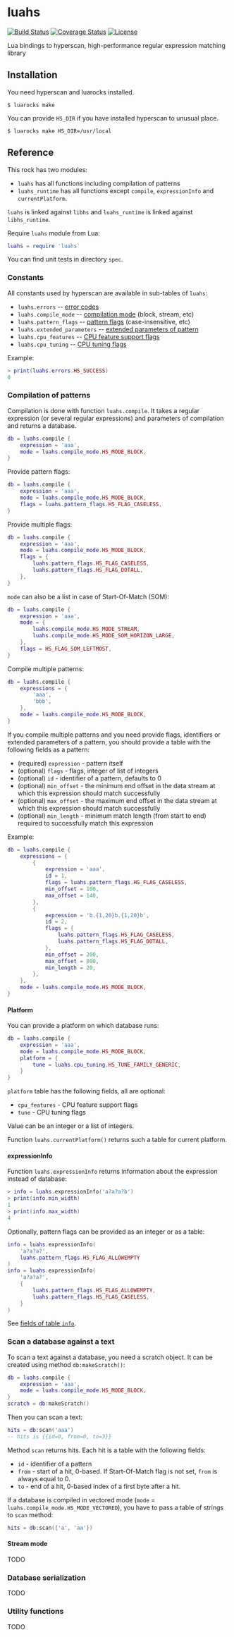 # luahs

[![Build Status][build-status]][travis]
[![Coverage Status][coveralls-badge]][coveralls-page]
[![License][license]](LICENSE)

Lua bindings to hyperscan, high-performance regular expression matching library

[travis]: https://travis-ci.org/starius/luahs
[build-status]: https://travis-ci.org/starius/luahs.png?branch=master
[coveralls-page]: https://coveralls.io/r/starius/luahs
[coveralls-badge]: https://coveralls.io/repos/starius/luahs/badge.png
[license]: https://img.shields.io/badge/License-BSD3-brightgreen.png

## Installation

You need hyperscan and luarocks installed.

```
$ luarocks make
```

You can provide `HS_DIR` if you have installed hyperscan
to unusual place.

```
$ luarocks make HS_DIR=/usr/local
```

## Reference

This rock has two modules:

  * `luahs` has all functions including compilation of patterns
  * `luahs_runtime` has all functions except
    `compile`, `expressionInfo` and `currentPlatform`.

`luahs` is linked against `libhs` and
`luahs_runtime` is linked against `libhs_runtime`.

Require `luahs` module from Lua:

```lua
luahs = require 'luahs`
```

You can find unit tests in directory `spec`.

### Constants

All constants used by hyperscan are available in sub-tables of `luahs`:

  * `luahs.errors` -- [error codes][errors]
  * `luahs.compile_mode` -- [compilation mode][compile_mode] (block, stream, etc)
  * `luahs.pattern_flags` -- [pattern flags][pattern_flags] (case-insensitive, etc)
  * `luahs.extended_parameters` -- [extended parameters of pattern][extended_parameters]
  * `luahs.cpu_features` -- [CPU feature support flags][cpu_features]
  * `luahs.cpu_tuning` -- [CPU tuning flags][cpu_tuning]

[errors]: http://01org.github.io/hyperscan/dev-reference/api_constants.html#error-codes
[compile_mode]: http://01org.github.io/hyperscan/dev-reference/api_constants.html#compile-mode-flags
[pattern_flags]: http://01org.github.io/hyperscan/dev-reference/api_constants.html#pattern-flags
[extended_parameters]: http://01org.github.io/hyperscan/dev-reference/api_constants.html#hs-expr-ext-flags
[cpu_features]: http://01org.github.io/hyperscan/dev-reference/api_constants.html#cpu-feature-support-flags
[cpu_tuning]: http://01org.github.io/hyperscan/dev-reference/api_constants.html#cpu-tuning-flags

Example:

```lua
> print(luahs.errors.HS_SUCCESS)
0
```

### Compilation of patterns

Compilation is done with function `luahs.compile`.
It takes a regular expression (or several regular expressions)
and parameters of compilation and returns a database.

```lua
db = luahs.compile {
    expression = 'aaa',
    mode = luahs.compile_mode.HS_MODE_BLOCK,
}
```

Provide pattern flags:

```lua
db = luahs.compile {
    expression = 'aaa',
    mode = luahs.compile_mode.HS_MODE_BLOCK,
    flags = luahs.pattern_flags.HS_FLAG_CASELESS,
}
```

Provide multiple flags:

```lua
db = luahs.compile {
    expression = 'aaa',
    mode = luahs.compile_mode.HS_MODE_BLOCK,
    flags = {
        luahs.pattern_flags.HS_FLAG_CASELESS,
        luahs.pattern_flags.HS_FLAG_DOTALL,
    },
}
```

`mode` can also be a list in case of Start-Of-Match (SOM):

```lua
db = luahs.compile {
    expression = 'aaa',
    mode = {
        luahs.compile_mode.HS_MODE_STREAM,
        luahs.compile_mode.HS_MODE_SOM_HORIZON_LARGE,
    },
    flags = HS_FLAG_SOM_LEFTMOST,
}
```

Compile multiple patterns:

```lua
db = luahs.compile {
    expressions = {
        'aaa',
        'bbb',
    },
    mode = luahs.compile_mode.HS_MODE_BLOCK,
}
```

If you compile multiple patterns and you need provide
flags, identifiers or extended parameters of a pattern,
you should provide a table with the following fields
as a pattern:

  * (required) `expression` - pattern itself
  * (optional) `flags` - flags, integer of list of integers
  * (optional) `id` - identifier of a pattern, defaults to 0
  * (optional) `min_offset` - the minimum end offset in the data stream at
    which this expression should match successfully
  * (optional) `max_offset` - the maximum end offset in the data stream at
    which this expression should match successfully
  * (optional) `min_length` - minimum match length (from start to end)
    required to successfully match this expression

Example:

```lua
db = luahs.compile {
    expressions = {
        {
            expression = 'aaa',
            id = 1,
            flags = luahs.pattern_flags.HS_FLAG_CASELESS,
            min_offset = 100,
            max_offset = 140,
        },
        {
            expression = 'b.{1,20}b.{1,20}b',
            id = 2,
            flags = {
                luahs.pattern_flags.HS_FLAG_CASELESS,
                luahs.pattern_flags.HS_FLAG_DOTALL,
            },
            min_offset = 200,
            max_offset = 800,
            min_length = 20,
        },
    },
    mode = luahs.compile_mode.HS_MODE_BLOCK,
}
```

#### Platform

You can provide a platform on which database runs:

```lua
db = luahs.compile {
    expression = 'aaa',
    mode = luahs.compile_mode.HS_MODE_BLOCK,
    platform = {
        tune = luahs.cpu_tuning.HS_TUNE_FAMILY_GENERIC,
    }
}
```

`platform` table has the following fields, all are optional:

  * `cpu_features` - CPU feature support flags
  * `tune` - CPU tuning flags

Value can be an integer or a list of integers.

Function `luahs.currentPlatform()` returns such a table for
current platform.

#### expressionInfo

Function `luahs.expressionInfo` returns information about
the expression instead of database:

```lua
> info = luahs.expressionInfo('a?a?a?b')
> print(info.min_width)
1
> print(info.max_width)
4
```

Optionally, pattern flags can be provided as an integer or as a table:

```lua
info = luahs.expressionInfo(
    'a?a?a?',
    luahs.pattern_flags.HS_FLAG_ALLOWEMPTY
)
info = luahs.expressionInfo(
    'a?a?a?',
    {
        luahs.pattern_flags.HS_FLAG_ALLOWEMPTY,
        luahs.pattern_flags.HS_FLAG_CASELESS,
    }
)
```

See [fields of table `info`][hs_expr_info].

[hs_expr_info]: http://01org.github.io/hyperscan/dev-reference/api_files.html#c.hs_expr_info

### Scan a database against a text

To scan a text against a database, you need a scratch object.
It can be created using method `db:makeScratch()`:

```lua
db = luahs.compile {
    expression = 'aaa',
    mode = luahs.compile_mode.HS_MODE_BLOCK,
}
scratch = db:makeScratch()
```

Then you can scan a text:

```lua
hits = db:scan('aaa')
-- hits is {{id=0, from=0, to=3}}
```

Method `scan` returns hits. Each hit is a table with
the following fields:

  * `id` - identifier of a pattern
  * `from` - start of a hit, 0-based.
    If Start-Of-Match flag is not set, `from` is always equal to 0.
  * `to` - end of a hit, 0-based index of a first byte after a hit.

If a database is compiled in vectored mode
(`mode` = `luahs.compile_mode.HS_MODE_VECTORED`), you have to pass
a table of strings to `scan` method:

```lua
hits = db:scan({'a', 'aa'})
```

#### Stream mode

TODO

### Database serialization

TODO

### Utility functions

TODO
